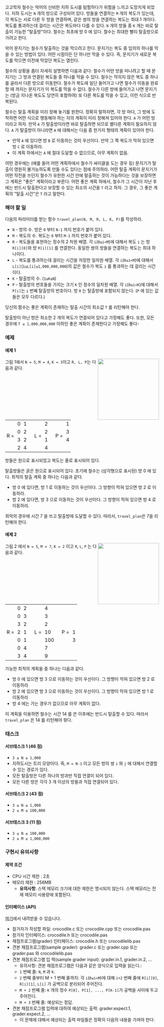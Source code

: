 고고학자 철수는 악어의 신비한 지하 도시를 탐험하다가 위험을 느끼고 도망치게 되었다. 지하 도시는 `N` 개의 방으로 구성되어 있다. 방들을 연결하는 `M` 개의 복도가 있는데, 각 복도는 서로 다른 두 방을 연결하며, 같은 쌍의 방을 연결하는 복도는 최대 1 개이다. 복도를 통과하는데 걸리는 시간은 복도마다 다를 수 있다. `N` 개의 방들 중 `K` 개는 바로 탈출이 가능한 "탈출방"이다. 철수는 최초에 방 0 에 있다. 철수는 최대한 빨리 탈출방으로 가려고 한다.

악어 문지기는 철수가 탈출하는 것을 막으려고 한다. 문지기는 복도 중 임의의 하나를 막을 수 있는 방법이 있다. 어떤 시점이든 단 하나만 막을 수 있다. 즉, 문지기가 새로운 복도를 막으면 이전에 막았던 복도는 열린다.

철수의 상황을 좀더 자세히 설명하면 다음과 같다: 철수가 어떤 방을 떠나려고 할 때 문지기는 그 방과 연결된 복도들 중 하나를 막을 수 있다. 철수는 막히지 않은 복도 중 하나를 골라서 다른 방으로 이동한다. 철수가 복도에 일단 들어가고 나면 철수가 이동을 완료할 때 까지는 문지기가 이 복도를 막을 수 없다. 철수가 다른 방에 들어가고 나면 문지기는 (방금 지나온 복도도 당연히 포함하여) 또 다른 복도를 막을 수 있고, 이런 식으로 반복된다.

철수는 탈출 계획을 미리 정해 놓기를 원한다. 정확히 말하자면, 각 방 마다, 그 방에 도착하면 어떤 식으로 행동해야 하는 지의 계획이 미리 정해져 있어야 한다. `A` 가 어떤 방이라고 하자. 만약 `A` 가 탈출방이라면 바로 탈출하면 되므로 별다른 계획이 필요하지 않다. `A` 가 탈출방이 아니라면 `A` 에 대해서는 다음 중 한가지 형태의 계획이 있어야 한다.

* 만약 `A` 에 있다면 방 `B` 로 이동하는 것이 우선이다. 만약 그 쪽 복도가 막혀 있으면 방 `C` 로 이동하라.
* 이 계획 하에서는 `A` 에 절대 도달할 수 없으므로, 아무 계획이 없음.

어떤 경우에는 (예를 들어 어떤 계획하에서 철수가 싸이클을 도는 경우 등) 문지기가 탈출이 영원히 불가능하도록 만들 수도 있다는 점에 주의하라. 어떤 탈출 계획이 문지기가 어떤 작전을 쓰던지 철수가 유한한 시간 안에 탈출하는 것이 가능하다는 것을 보장하면 그 계획은 "좋은" 계획이라고 부른다. 어떤 좋은 계획 하에서, 철수가 그 시간이 지난 후에는 반드시 탈출한다고 보장할 수 있는 최소의 시간을 `T` 라고 하자. 그 경우, 그 좋은 계획의 "탈출 시간"은 `T` 라고 말한다.

### 해야 할 일

다음의 파라미터를 받는 함수 `travel_plan(N, M, R, L, K, P)`를 작성하라.

* `N` - 방의 수. 방은 `0` 부터 `N-1` 까지 번호가 붙어 있다.
* `M` - 복도의 수. 복도는 `0` 부터 `M-1` 까지 번호가 붙어 있다.
* `R` - 복도들을 표현하는 정수의 2 차원 배열. 각 `i`(`0≤i<M`)에 대해서 복도 `i` 는 방 `R[i][0]`와 방 `R[i][1]` 를 연결한다. 동일한 쌍의 방들을 연결하는 복도는 최대 하나이다.
* `L` - 복도를 통과하는데 걸리는 시간을 저장한 일차원 배열. 각 `i`(`0≤i<M`)에 대해서 `L[i]`(`1≤L[i]≤1,000,000,000`)의 값은 철수가 복도 `i` 를 통과하는 데 걸리는 시간이다.
* `K` - 탈출방의 수. (`1≤K≤N`)
* `P` - 탈출방의 번호들을 가지는 크기 `K` 인 정수의 일차원 배열. 각 `i`(`0≤i<K`)에 대해서 `P[i]`는 `i` 번째 탈출방의 번호이다. 방 `0` 는 탈출방에 포함되지 않는다. (`P` 에 있는 값들은 모두 다르다.)

당신의 함수는 좋은 계획이 존재하는 탈출 시간의 최소값 `T` 를 리턴해야 한다.

탈출방이 아닌 방은 최소한 2 개의 복도가 연결되어 있다고 가정해도 좋다. 또한, 모든 경우에 `T ≤ 1,000,000,000` 이하인 좋은 계획이 존재한다고 가정해도 좋다-

### 예제

#### 예제 1

<div style='display: inline-block; float: right;'>
 <img src="https://s3.ap-northeast-2.amazonaws.com/oj.uz/old/IOI11_crocodile/crocodile-pic1.png" style="width: 200px;">
</div>


그림 1에서 `N = 5`, `M = 4`, `K = 3`이고 `R, L, P`는 다음과 같다.

<table class="table table-bordered">
 <tr>
  <td rowspan="5" class="code-font"  style="padding-left: 5px; padding-right: 5px;">
    R = 
  </td>
  <td class="code-font"  style="padding-left: 5px; padding-right: 5px;">0</td>
  <td class="code-font"  style="padding-left: 5px; padding-right: 5px;">1</td>
  <td rowspan="5" class="code-font" style="padding-left: 20px; padding-right: 5px;">
    L = 
  </td>
  <td class="code-font"  style="padding-left: 5px; padding-right: 5px;">2</td>
  <td rowspan="5" class="code-font"  style="padding-left: 20px; padding-right: 5px;">
    P = 
  </td>
  <td class="code-font"  style="padding-left: 5px; padding-right: 5px;">1</td>
 </tr>
 <tr>
  <td class="code-font"  style="padding-left: 5px; padding-right: 5px;">0</td>
  <td class="code-font"  style="padding-left: 5px; padding-right: 5px;">2</td>
  <td class="code-font"  style="padding-left: 5px; padding-right: 5px;">2</td>
  <td class="code-font"  style="padding-left: 5px; padding-right: 5px;">3</td>
 </tr>
 <tr>
  <td class="code-font"  style="padding-left: 5px; padding-right: 5px;">3</td>
  <td class="code-font"  style="padding-left: 5px; padding-right: 5px;">2</td>
  <td class="code-font"  style="padding-left: 5px; padding-right: 5px;">1</td>
  <td class="code-font"  style="padding-left: 5px; padding-right: 5px;">4</td>
 </tr>
 <tr>
  <td class="code-font"  style="padding-left: 5px; padding-right: 5px;">2</td>
  <td class="code-font"  style="padding-left: 5px; padding-right: 5px;">4</td>
  <td class="code-font"  style="padding-left: 5px; padding-right: 5px;">4</td>
  <td class="code-font"  style="padding-left: 5px; padding-right: 5px;"></td>
 </tr>
</table>

방들은 원으로 표시되었고 복도는 줄로 표시되어 있다.

탈출방들은 굵은 원으로 표시되어 있다. 초기에 철수는 (삼각형으로 표시된) 방 0 에 있다. 최적의 탈출 계획 중 하나는 다음과 같다.

* 방 0 에 있다면, 방 1 로 이동하는 것이 우선이다. 그 방향이 막혀 있으면 방 2 로 이동하라.
* 방 2 에 있다면, 방 3 으로 이동하는 것이 우선이다. 그 방향이 막혀 있으면 방 4 로 이동하라.

최악의 경우에 시간 7 을 쓰고 탈출방에 도달할 수 있다. 따라서, `travel_plan`은 7을 리턴해야 한다.

#### 예제 2

<div style='display: inline-block; float: right;'>
 <img src="https://s3.ap-northeast-2.amazonaws.com/oj.uz/old/IOI11_crocodile/crocodile-pic2.png" style="width: 200px;">
</div>

그림 2 에서 `N = 5`, `M = 7`, `K = 2` 이고 `R`, `L`, `P` 는 다음과 같다.

<table class="table table-bordered">
 <tr>
  <td rowspan="8" class="code-font"  style="padding-left: 5px; padding-right: 5px;">
    R = 
  </td>
  <td class="code-font"  style="padding-left: 5px; padding-right: 5px;">0</td>
  <td class="code-font"  style="padding-left: 5px; padding-right: 5px;">2</td>
  <td rowspan="8" class="code-font" style="padding-left: 20px; padding-right: 5px;">
    L = 
  </td>
  <td class="code-font"  style="padding-left: 5px; padding-right: 5px;">4</td>
  <td rowspan="8" class="code-font"  style="padding-left: 20px; padding-right: 5px;">
    P = 
  </td>
  <td class="code-font"  style="padding-left: 5px; padding-right: 5px;"></td>
 </tr>
 <tr>
  <td class="code-font"  style="padding-left: 5px; padding-right: 5px;">0</td>
  <td class="code-font"  style="padding-left: 5px; padding-right: 5px;">3</td>
  <td class="code-font"  style="padding-left: 5px; padding-right: 5px;">3</td>
  <td class="code-font"  style="padding-left: 5px; padding-right: 5px;"></td>
 </tr>
 <tr>
  <td class="code-font"  style="padding-left: 5px; padding-right: 5px;">3</td>
  <td class="code-font"  style="padding-left: 5px; padding-right: 5px;">2</td>
  <td class="code-font"  style="padding-left: 5px; padding-right: 5px;">2</td>
  <td class="code-font"  style="padding-left: 5px; padding-right: 5px;"></td>
 </tr>
 <tr>
  <td class="code-font"  style="padding-left: 5px; padding-right: 5px;">2</td>
  <td class="code-font"  style="padding-left: 5px; padding-right: 5px;">1</td>
  <td class="code-font"  style="padding-left: 5px; padding-right: 5px;">10</td>
  <td class="code-font"  style="padding-left: 5px; padding-right: 5px;">1</td>
 </tr>
 <tr>
  <td class="code-font"  style="padding-left: 5px; padding-right: 5px;">0</td>
  <td class="code-font"  style="padding-left: 5px; padding-right: 5px;">1</td>
  <td class="code-font"  style="padding-left: 5px; padding-right: 5px;">100</td>
  <td class="code-font"  style="padding-left: 5px; padding-right: 5px;">3</td>
 </tr>
 <tr>
  <td class="code-font"  style="padding-left: 5px; padding-right: 5px;">0</td>
  <td class="code-font"  style="padding-left: 5px; padding-right: 5px;">4</td>
  <td class="code-font"  style="padding-left: 5px; padding-right: 5px;">7</td>
  <td class="code-font"  style="padding-left: 5px; padding-right: 5px;"></td>
 </tr>
 <tr>
  <td class="code-font"  style="padding-left: 5px; padding-right: 5px;">3</td>
  <td class="code-font"  style="padding-left: 5px; padding-right: 5px;">4</td>
  <td class="code-font"  style="padding-left: 5px; padding-right: 5px;">9</td>
  <td class="code-font"  style="padding-left: 5px; padding-right: 5px;"></td>
 </tr>
</table>

가능한 최적의 계획들 중 하나는 다음과 같다.

* 방 0 에 있으면 방 3 으로 이동하는 것이 우선이다. 그 방향이 막혀 있으면 방 2 로 이동하라
* 방 2 에 있으면 방 3 으로 이동하는 것이 우선이다. 그 방향이 막혀 있으면 방 1 로 이동하라
* 방 4 에는 가는 경우가 없으므로 아무 계획이 없다.

이 계획을 이용하면 철수는 시간 14 를 쓴 이후에는 반드시 탈출할 수 있다. 따라서 `travel_plan` 은 14 를 리턴해야 핚다. 

### 태스크

#### 서브태스크 1 (46 점)

* `3 ≤ N ≤ 1,000`
* 지하도시는 트리 모양이다. 즉, `M = N-1` 이고 모든 방의 쌍 `i` 와 `j` 에 대해서 연결할 수 있는 경로가 있다.
* 모든 탈출방은 다른 하나의 방과만 직접 연결이 되어 있다.
* 모든 다른 방은 각각 3 개 이상의 방들과 직접 연결되어 있다.

#### 서브태스크 2 (43 점)

* `3 ≤ N ≤ 1,000`
* `2 ≤ M ≤ 100,000`

#### 서브태스크 3 (11 점)

* `3 ≤ N ≤ 100,000`
* `2 ≤ M ≤ 1,000,000`

### 구현시 유의사항

#### 제약 조건

* CPU 시간 제한 : 2초
* 메모리 제한 : 256MB
  - **유의사항**: 스택 메모리 크기에 대한 제한은 명시되지 않는다. 스택 메모리는 전체 메모리 사용량에 포함된다.

#### 인터페이스 (API)
 
[여기](https://s3.ap-northeast-2.amazonaws.com/oj.uz/old/IOI11_crocodile/crocodile.zip)에서 내려받을 수 있습니다.

* 참가자가 작성할 파일: crocodile.c 또는 crocodile.cpp 또는 crocodile.pas
* 참가자 인터페이스: crocodile.h 또는 crocodile.pas
* 채점프로그램(grader) 인터페이스: crocodile.h 또는 crocodilelib.pas
* 견본 채점프로그램(sample grader): grader.c 또는 grader.cpp 또는 grader.pas 와 crocodilelib.pas
* 견본 채점프로그램 입 력(sample grader input): grader.in.1, grader.in.2, ...
  - 유의사항: 견본 채점프로그램은 다음과 같은 양식으로 입력을 읽는다.:
   * `1` 번째 줄: `N`, `M` 과 `K`.
   * `2` 번째 줄부터 M + 1 번째 줄까지: 각 `i`(`0≤i<M`)에 대해 `i+2` 번째 줄에 `R[i][0]`, `R[i][1]`, `L[i]` 가 공백으로 분리되어 주어진다.
   * `M + 2` 번째 줄: `K` 개의 정수 `P[0], P[1], ..., P[K-1]`가 공백을 사이에 두고 주어진다.
   * `M + 3` 번째 줄: 예상되는 정답.
* 견본 채점프로그램 입력에 대하여 예상되는 출력: grader.expect.1, grader.expect.2, ... 
  - 이 문제에 대해서 예상되는 출력 파일들은 정확히 다음의 내용을 가져야 한다: